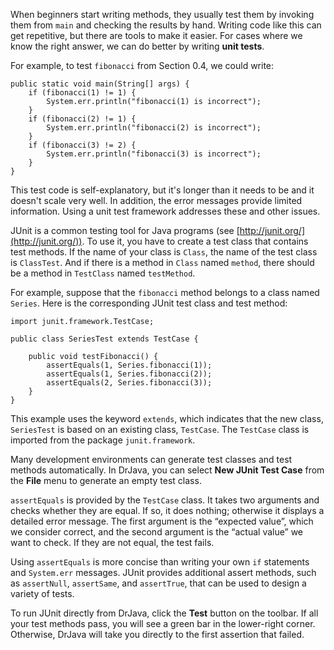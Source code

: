 When beginners start writing methods, they usually test them by invoking them from `main` and checking the results by hand.
Writing code like this can get repetitive, but there are tools to make it easier.
For cases where we know the right answer, we can do better by writing **unit tests**.

For example, to test `fibonacci` from Section 0.4, we could write:

```code
public static void main(String[] args) {
    if (fibonacci(1) != 1) {
        System.err.println("fibonacci(1) is incorrect");
    }
    if (fibonacci(2) != 1) {
        System.err.println("fibonacci(2) is incorrect");
    }
    if (fibonacci(3) != 2) {
        System.err.println("fibonacci(3) is incorrect");
    }
}
```

This test code is self-explanatory, but it's longer than it needs to be and it doesn't scale very well.
In addition, the error messages provide limited information.
Using a unit test framework addresses these and other issues.

JUnit is a common testing tool for Java programs (see [http://junit.org/](http://junit.org/)).
To use it, you have to create a test class that contains test methods.
If the name of your class is `Class`, the name of the test class is `ClassTest`.
And if there is a method in `Class` named `method`, there should be a method in `TestClass` named `testMethod`.

For example, suppose that the `fibonacci` method belongs to a class named `Series`.
Here is the corresponding JUnit test class and test method:

```code
import junit.framework.TestCase;

public class SeriesTest extends TestCase {

    public void testFibonacci() {
        assertEquals(1, Series.fibonacci(1));
        assertEquals(1, Series.fibonacci(2));
        assertEquals(2, Series.fibonacci(3));
    }
}
```

This example uses the keyword `extends`, which indicates that the new class, `SeriesTest` is based on an existing class, `TestCase`.
The `TestCase` class is imported from the package `junit.framework`.

Many development environments can generate test classes and test methods automatically.
In DrJava, you can select **New JUnit Test Case** from the **File** menu to generate an empty test class.

`assertEquals` is provided by the `TestCase` class.
It takes two arguments and checks whether they are equal.
If so, it does nothing; otherwise it displays a detailed error message.
The first argument is the “expected value”, which we consider correct, and the second argument is the “actual value” we want to check.
If they are not equal, the test fails.


Using `assertEquals` is more concise than writing your own `if` statements and `System.err` messages.
JUnit provides additional assert methods, such as `assertNull`, `assertSame`, and `assertTrue`, that can be used to design a variety of tests.

To run JUnit directly from DrJava, click the **Test** button on the toolbar.
If all your test methods pass, you will see a green bar in the lower-right corner.
Otherwise, DrJava will take you directly to the first assertion that failed.